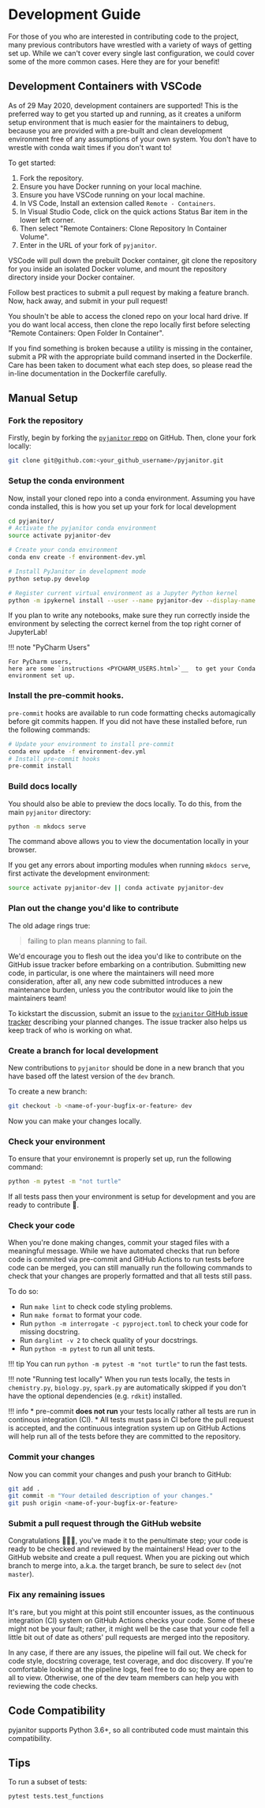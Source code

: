 # Development Guide

For those of you who are interested in contributing code to the project,
many previous contributors have wrestled with
a variety of ways of getting set up.
While we can't cover every single last configuration,
we could cover some of the more common cases.
Here they are for your benefit!

## Development Containers with VSCode

As of 29 May 2020, development containers are supported!
This is the preferred way to get you started up and running,
as it creates a uniform setup environment
that is much easier for the maintainers to debug,
because you are provided with a pre-built and clean development environment
free of any assumptions of your own system.
You don't have to wrestle with conda wait times if you don't want to!

To get started:

1. Fork the repository.
2. Ensure you have Docker running on your local machine.
3. Ensure you have VSCode running on your local machine.
4. In VS Code, Install an extension called `Remote - Containers`.
5. In Visual Studio Code,
    click on the quick actions Status Bar item in the lower left corner.
6. Then select "Remote Containers: Clone Repository In Container Volume".
7. Enter in the URL of your fork of `pyjanitor`.

VSCode will pull down the prebuilt Docker container,
git clone the repository for you inside an isolated Docker volume,
and mount the repository directory inside your Docker container.

Follow best practices to submit a pull request by making a feature branch.
Now, hack away, and submit in your pull request!

You shouln't be able to access the cloned repo
on your local hard drive.
If you do want local access, then clone the repo locally first
before selecting "Remote Containers: Open Folder In Container".

If you find something is broken because a utility is missing in the container,
submit a PR with the appropriate build command inserted in the Dockerfile.
Care has been taken to document what each step does,
so please read the in-line documentation in the Dockerfile carefully.

## Manual Setup

### Fork the repository

Firstly, begin by forking the [`pyjanitor` repo][repo] on GitHub.
Then, clone your fork locally:

[repo]: https://github.com/pyjanitor-devs/pyjanitor

```bash
git clone git@github.com:<your_github_username>/pyjanitor.git
```

### Setup the conda environment

Now, install your cloned repo into a conda environment.
Assuming you have conda installed,
this is how you set up your fork for local development

```bash
cd pyjanitor/
# Activate the pyjanitor conda environment
source activate pyjanitor-dev

# Create your conda environment
conda env create -f environment-dev.yml

# Install PyJanitor in development mode
python setup.py develop

# Register current virtual environment as a Jupyter Python kernel
python -m ipykernel install --user --name pyjanitor-dev --display-name "PyJanitor development"
```
If you plan to write any notebooks,
make sure they run correctly inside the environment by
selecting the correct kernel from the top right corner of JupyterLab!

!!! note "PyCharm Users"

    For PyCharm users,
    here are some `instructions <PYCHARM_USERS.html>`__  to get your Conda environment set up.

### Install the pre-commit hooks.

`pre-commit` hooks are available
to run code formatting checks automagically before git commits happen.
If you did not have these installed before,
run the following commands:

```bash
# Update your environment to install pre-commit
conda env update -f environment-dev.yml
# Install pre-commit hooks
pre-commit install
```

### Build docs locally

You should also be able to preview the docs locally.
To do this, from the main `pyjanitor` directory:

```bash
python -m mkdocs serve
```
The command above allows you to view the documentation locally in your browser.

If you get any errors about importing modules when running `mkdocs serve`,
first activate the development environment:

```bash
source activate pyjanitor-dev || conda activate pyjanitor-dev
```

### Plan out the change you'd like to contribute

The old adage rings true:
> failing to plan means planning to fail.

We'd encourage you to flesh out the idea you'd like to contribute
on the GitHub issue tracker before embarking on a contribution.
Submitting new code, in particular,
is one where the maintainers will need more consideration,
after all, any new code submitted introduces a new maintenance burden,
unless you the contributor would like to join the maintainers team!

To kickstart the discussion,
submit an issue to the [`pyjanitor` GitHub issue tracker][issuetracker]
describing your planned changes.
The issue tracker also helps us keep track of who is working on what.

[issuetracker]: https://github.com/pyjanitor-devs/pyjanitor

### Create a branch for local development

New contributions to `pyjanitor`
should be done in a new branch that you have
based off the latest version of the `dev` branch.

To create a new branch:

```bash
git checkout -b <name-of-your-bugfix-or-feature> dev
```

Now you can make your changes locally.

### Check your environment

To ensure that your environemnt is properly set up, run the following command:

```bash
python -m pytest -m "not turtle"
```

If all tests pass then your environment is setup for
development and you are ready to contribute 🥳.

### Check your code

When you're done making changes, commit your staged files with a meaningful message.
While we have automated checks that run before code is commited via pre-commit and GitHub Actions
to run tests before code can be merged,
you can still manually run the following commands to check that your changes are properly
formatted and that all tests still pass.

To do so:

* Run `make lint` to check code styling problems.
* Run `make format` to format your code.
* Run `python -m interrogate -c pyproject.toml` to check your code for missing docstring.
* Run `darglint -v 2` to check quality of your docstrings.
* Run `python -m pytest` to run all unit tests.

!!! tip
    You can run `python -m pytest -m "not turtle"` to run the fast tests.

!!! note "Running test locally"
    When you run tests locally,
    the tests in `chemistry.py`, `biology.py`, `spark.py`
    are automatically skipped if you don't have
    the optional dependencies (e.g. `rdkit`) installed.

!!! info
    * pre-commit **does not run** your tests locally rather all tests are run in continous integration (CI).
    * All tests must pass in CI before the pull request is accepted,
    and the continuous integration system up on GitHub Actions
    will help run all of the tests before they are committed to the repository.

### Commit your changes

Now you can commit your changes and push your branch to GitHub:

```bash
git add .
git commit -m "Your detailed description of your changes."
git push origin <name-of-your-bugfix-or-feature>
```

### Submit a pull request through the GitHub website

Congratulations 🎉🎉🎉, you've made it to the penultimate step;
your code is ready to be checked and reviewed by the maintainers!
Head over to the GitHub website and create a pull request.
When you are picking out which branch to merge into,
a.k.a. the target branch, be sure to select `dev` (not `master`).

### Fix any remaining issues

It's rare, but you might at this point still encounter issues,
as the continuous integration (CI) system on GitHub Actions checks your code.
Some of these might not be your fault;
rather, it might well be the case that your code fell a little bit out of date
as others' pull requests are merged into the repository.

In any case, if there are any issues, the pipeline will fail out.
We check for code style, docstring coverage, test coverage, and doc discovery.
If you're comfortable looking at the pipeline logs, feel free to do so;
they are open to all to view.
Otherwise, one of the dev team members
can help you with reviewing the code checks.

## Code Compatibility

pyjanitor supports Python 3.6+,
so all contributed code must maintain this compatibility.

## Tips

To run a subset of tests:

```bash
pytest tests.test_functions
```
